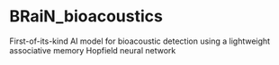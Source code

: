 # BRaiN_bioacoustics
First-of-its-kind AI model for bioacoustic detection using a lightweight associative memory Hopfield neural network

